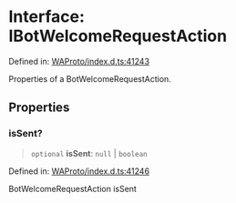 # Interface: IBotWelcomeRequestAction

Defined in: [WAProto/index.d.ts:41243](https://github.com/Fokusdotid/Baileys/blob/6a8e2076fa4119b2d5152250d579a4fbed394533/WAProto/index.d.ts#L41243)

Properties of a BotWelcomeRequestAction.

## Properties

### isSent?

> `optional` **isSent**: `null` \| `boolean`

Defined in: [WAProto/index.d.ts:41246](https://github.com/Fokusdotid/Baileys/blob/6a8e2076fa4119b2d5152250d579a4fbed394533/WAProto/index.d.ts#L41246)

BotWelcomeRequestAction isSent
